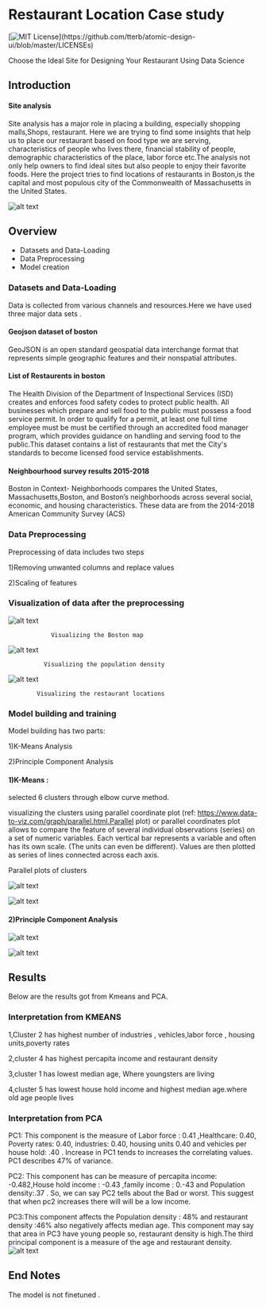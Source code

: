 
# Restaurant Location Case study

[![MIT License](https://img.shields.io/apm/l/atomic-design-ui.svg?)](https://github.com/tterb/atomic-design-ui/blob/master/LICENSEs)

Choose the Ideal Site for Designing Your Restaurant Using Data Science

## Introduction 

#### Site analysis
Site analysis has a major role in placing a building, especially shopping malls,Shops, restaurant. Here we are trying to find some insights that help us to place our restaurant based on food type we are serving, characteristics of people who lives there, financial stability of people, demographic characteristics of the place, labor force etc.The analysis not only help owners to find ideal sites but also people to enjoy their favorite foods. Here the project tries to find locations of restaurants in Boston,is the capital and most populous city of the Commonwealth of Massachusetts in the United States. 


![alt text](https://raw.githubusercontent.com/vivekalex61/insightsearch/master/test/overall_sentiments.png)

## Overview 
- Datasets and Data-Loading
- Data Preprocessing
- Model creation

### Datasets and Data-Loading

Data is collected from various channels and resources.Here we have used three major data sets .

#### Geojson dataset of boston
GeoJSON is an open standard geospatial data interchange format that represents simple geographic features and their nonspatial attributes. 

#### List of Restaurents in boston 
The Health Division of the Department of Inspectional Services (ISD) creates and enforces food safety codes to protect public health. All businesses which prepare and sell food to the public must possess a food service permit. In order to qualify for a permit, at least one full time employee must be must be certified through an accredited food manager program, which provides guidance on handling and serving food to the public.This dataset contains a list of restaurants that met the City's standards to become licensed food service establishments.
#### Neighbourhood survey results 2015-2018
Boston in Context- Neighborhoods compares the United States, Massachusetts,Boston, and Boston’s neighborhoods across several social, economic, and housing characteristics. These data are from the 2014-2018 American Community Survey (ACS)







### Data Preprocessing
 Preprocessing of data includes two steps
 
 1)Removing unwanted columns and replace values
 
 2)Scaling of  features

### Visualization of data after the preprocessing 

![alt text](https://raw.githubusercontent.com/vivekalex61/insightsearch/master/test/overall_sentiments.png)

                Visualizing the Boston map

![alt text](https://raw.githubusercontent.com/vivekalex61/insightsearch/master/test/overall_sentiments.png)

              Visualizing the population density


![alt text](https://raw.githubusercontent.com/vivekalex61/insightsearch/master/test/overall_sentiments.png)

            Visualizing the restaurant locations


### Model building and training

Model building has two parts:

1)K-Means Analysis

2)Principle Component Analysis


#### 1)K-Means :
selected 6 clusters through elbow curve method.

visualizing the clusters using parallel coordinate plot (ref: https://www.data-to-viz.com/graph/parallel.html.Parallel plot) or parallel coordinates plot allows to compare the feature of several individual observations (series) on a set of numeric variables. Each vertical bar represents a variable and often has its own scale. (The units can even be different). Values are then plotted as series of lines connected across each axis.

Parallel plots of clusters

![alt text](https://raw.githubusercontent.com/vivekalex61/insightsearch/master/test/overall_sentiments.png)
 


![alt text](https://raw.githubusercontent.com/vivekalex61/insightsearch/master/test/overall_sentiments.png)


#### 2)Principle Component Analysis


![alt text](https://raw.githubusercontent.com/vivekalex61/insightsearch/master/test/overall_sentiments.png)

![alt text](https://raw.githubusercontent.com/vivekalex61/insightsearch/master/test/overall_sentiments.png)


## Results
Below are the results  got from Kmeans and PCA.

###    Interpretation from KMEANS

1,Cluster 2 has highest number of industries , vehicles,labor force , housing units,poverty rates

2,cluster 4 has highest percapita income and restaurant density

3,cluster 1 has lowest median age, Where youngsters are living

4,cluster 5 has lowest house hold income and highest median age.where old age people lives

    
###    Interpretation from PCA
PC1: This component is the measure of Labor force : 0.41 ,Healthcare: 0.40, Poverty rates: 0.40, industries: 0.40, housing units     0.40 and vehicles per house hold: .40 . Increase in  PC1 tends to increases the correlating values. PC1 describes 47% of variance.

PC2: This component has can be measure of  percapita income: -0.482,House hold income  :  -0.43 ,family income  : 0.-43 and Population density:.37 . So, we can say PC2 tells about the Bad or worst. This suggest that when pc2 increases there will will be a low income.

PC3:This component affects the Population density : 48% and restaurant density :46% also negatively affects median age. This component may say that area in PC3 have young people so, restaurant density is high.The third principal component is a measure of the age and restaurant density.
![alt text](https://raw.githubusercontent.com/vivekalex61/insightsearch/master/test/overall_sentiments.png)


## End Notes

The model is not finetuned .